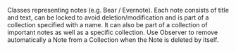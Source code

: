 Classes representing notes (e.g. Bear / Evernote). Each note consists of title and text, can be locked to avoid deletion/modification and is part of a collection specified with a name. It can also be part of a collection of important notes as well as a specific collection. Use Observer to remove automatically a Note from a Collection when the Note is deleted by itself.
